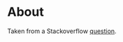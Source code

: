 ﻿# About

Taken from a Stackoverflow [question](https://stackoverflow.com/questions/78017289/how-do-i-deserialize-the-json-obtained-from-httpget).

